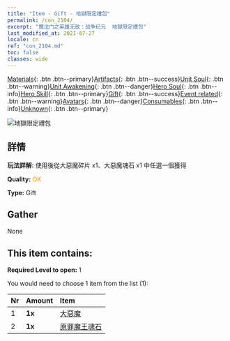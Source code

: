 ```yaml
---
title: "Item - Gift - 地獄限定禮包"
permalink: /con_2104/
excerpt: "魔法门之英雄无敌：战争纪元  地獄限定禮包"
last_modified_at: 2021-07-27
locale: cn
ref: "con_2104.md"
toc: false
classes: wide
---
```

 [Materials](/ItemsCN/){: .btn .btn--primary}[Artifacts](/ItemsCN/Artifacts/){: .btn .btn--success}[Unit Soul](/ItemsCN/UnitSoul/){: .btn .btn--warning}[Unit Awakening](/ItemsCN/UnitAwakening/){: .btn .btn--danger}[Hero Soul](/ItemsCN/HeroSoul/){: .btn .btn--info}[Hero Skill](/ItemsCN/HeroSkill/){: .btn .btn--primary}[Gift](/ItemsCN/Gift/){: .btn .btn--success}[Event related](/ItemsCN/Events/){: .btn .btn--warning}[Avatars](/ItemsCN/Avatars/){: .btn .btn--danger}[Consumables](/ItemsCN/Consumables/){: .btn .btn--info}[Unknown](/ItemsCN/Unknown/){: .btn .btn--primary}

 ![地獄限定禮包](/images/t/i_994005.png)

## 詳情
 **玩法詳解:** 使用後從大惡魔碎片 x1、大惡魔魂石 x1 中任選一個獲得

 **Quality:** <span style="color: #FF8C00">OK</span>

 **Type:** Gift

## Gather

  None

## This item contains:

 **Required Level to open:** 1

 You would need to choose 1 item from the list (1):

  | Nr | Amount |     Item    |
  |:---|:-------|:------------|
  | 1 |  **1x** | [大惡魔](/cn/Items/unt_232/) |  | 
  | 2 |  **1x** | [原罪魔王魂石](/cn/Items/unt_318/) |  | 

